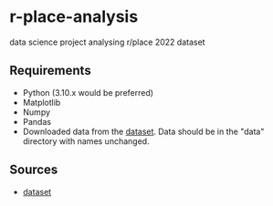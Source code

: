 # r-place-analysis

 data science project analysing r/place 2022 dataset

## Requirements

- Python (3.10.x would be preferred)
- Matplotlib
- Numpy
- Pandas
- Downloaded data from the [dataset](https://www.reddit.com/r/place/comments/txvk2d/rplace_datasets_april_fools_2022/). Data should be in the "data" directory with names unchanged.

## Sources

- [dataset](https://www.reddit.com/r/place/comments/txvk2d/rplace_datasets_april_fools_2022/)
